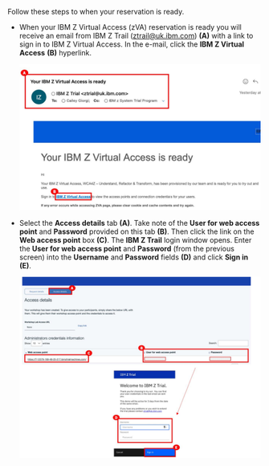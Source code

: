 Follow these steps to when your reservation is ready.

- When your IBM Z Virtual Access (zVA) reservation is ready you will receive an email from IBM Z Trail (ztrail@uk.ibm.com) **(A)** with a link to sign in to IBM Z Virtual Access. In the e-mail, click the **IBM Z Virtual Access** **(B)** hyperlink.

    ![](_attachments/zVAEmail.jpg)

- Select the **Access details** tab **(A)**. Take note of the **User for web access point** and **Password** provided on this tab **(B)**. Then click the link on the **Web access point** box **(C)**. The **IBM Z Trail** login window opens. Enter the **User for web access point** and **Password** (from the previous screen) into the **Username** and **Password** fields **(D)** and click **Sign in** **(E)**.

    ![](_attachments/zVASignIn.jpg)

